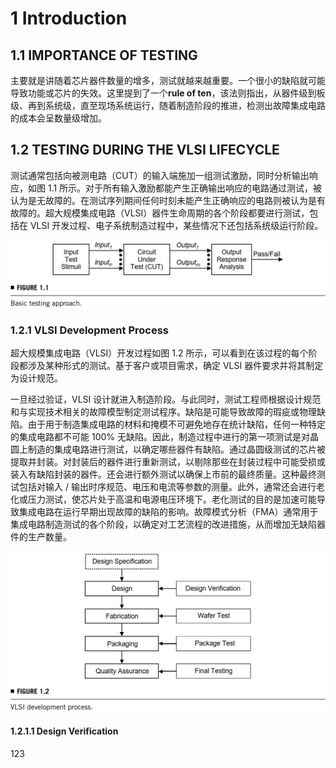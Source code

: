 # 1 Introduction


## 1.1 IMPORTANCE OF TESTING  

主要就是讲随着芯片器件数量的增多，测试就越来越重要。一个很小的缺陷就可能导致功能或芯片的失效。这里提到了一个**rule of ten**，该法则指出，从器件级到板级、再到系统级，直至现场系统运行，随着制造阶段的推进，检测出故障集成电路的成本会呈数量级增加。

## 1.2 TESTING DURING THE VLSI LIFECYCLE

测试通常包括向被测电路（CUT）的输入端施加一组测试激励，同时分析输出响应，如图 1.1 所示。对于所有输入激励都能产生正确输出响应的电路通过测试，被认为是无故障的。在测试序列期间任何时刻未能产生正确响应的电路则被认为是有故障的。超大规模集成电路（VLSI）器件生命周期的各个阶段都要进行测试，包括在 VLSI 开发过程、电子系统制造过程中，某些情况下还包括系统级运行阶段。

![Figure 1.1](/images/vlsi_test_principles_and_architectures/1.1.png "Figure 1.1")

### 1.2.1 VLSI Development Process

超大规模集成电路（VLSI）开发过程如图 1.2 所示，可以看到在该过程的每个阶段都涉及某种形式的测试。基于客户或项目需求，确定 VLSI 器件要求并将其制定为设计规范。

一旦经过验证，VLSI 设计就进入制造阶段。与此同时，测试工程师根据设计规范和与实现技术相关的故障模型制定测试程序。缺陷是可能导致故障的瑕疵或物理缺陷。由于用于制造集成电路的材料和掩模不可避免地存在统计缺陷，任何一种特定的集成电路都不可能 100% 无缺陷。因此，制造过程中进行的第一项测试是对晶圆上制造的集成电路进行测试，以确定哪些器件有缺陷。通过晶圆级测试的芯片被提取并封装。对封装后的器件进行重新测试，以剔除那些在封装过程中可能受损或装入有缺陷封装的器件。还会进行额外测试以确保上市前的最终质量。这种最终测试包括对输入 / 输出时序规范、电压和电流等参数的测量。此外，通常还会进行老化或压力测试，使芯片处于高温和电源电压环境下。老化测试的目的是加速可能导致集成电路在运行早期出现故障的缺陷的影响。故障模式分析（FMA）通常用于集成电路制造测试的各个阶段，以确定对工艺流程的改进措施，从而增加无缺陷器件的生产数量。

![Figure 1.2](/images/vlsi_test_principles_and_architectures/1.2.png "Figure 1.2")

#### 1.2.1.1 Design Verification

123
